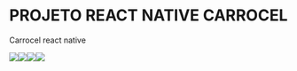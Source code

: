 # PROJETO REACT NATIVE CARROCEL

Carrocel react native
<div style="display: flex;  flex-direction: row; gap: 15">
  <img src="https://github.com/user-attachments/assets/2e7a4915-46f3-4ad6-9aa1-a2abf915b10a">  
  <img src="https://github.com/user-attachments/assets/f690a8ae-3de1-43e3-8914-40f18921dce5">
  <img src="https://github.com/user-attachments/assets/dcfa116b-bdd0-49b6-8e4b-7b5baf81face">
  <img src="https://github.com/user-attachments/assets/a48a2c5c-cb96-4b06-a1b8-67812d4a1414">
</div>
